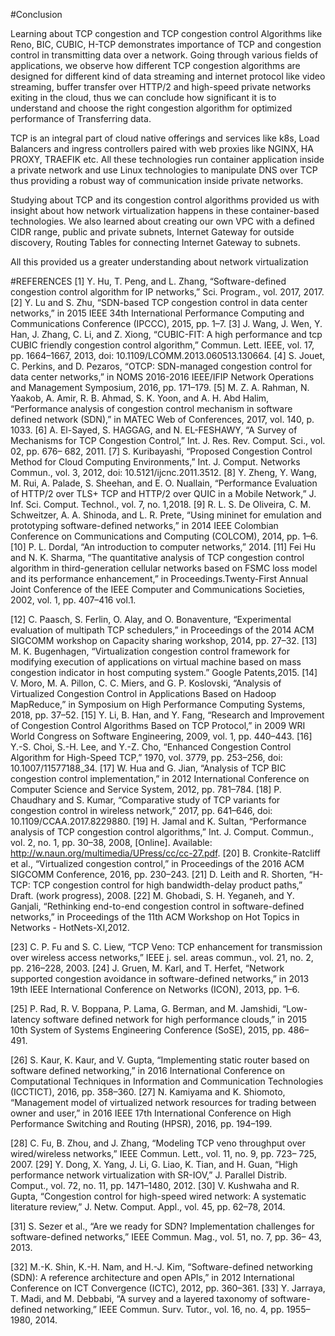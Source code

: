 #Conclusion

Learning about TCP congestion and TCP congestion control Algorithms like Reno, BIC, CUBIC, H-TCP demonstrates importance of TCP and congestion control in transmitting data over a network. Going through various fields of applications, we observe how different TCP congestion algorithms are designed for different kind of data streaming and internet protocol like video streaming, buffer transfer over HTTP/2 and high-speed private networks exiting in the cloud, thus we can conclude how significant it is to understand and choose the right congestion algorithm for optimized performance of Transferring data.

TCP is an integral part of cloud native offerings and services like k8s, Load Balancers and ingress controllers paired with web proxies like NGINX, HA PROXY, TRAEFIK etc. All these technologies run container application inside a private network and use Linux technologies to manipulate DNS over TCP thus providing a robust way of communication inside private networks.

Studying about TCP and its congestion control algorithms provided us with insight about  how network virtualization happens in these container-based technologies. We also learned about creating our own VPC with a defined CIDR range, public and private subnets, Internet Gateway for outside discovery, Routing Tables for connecting Internet Gateway to subnets.

All this provided us a greater understanding about network virtualization
 
#REFERENCES
[1]	Y. Hu, T. Peng, and L. Zhang, “Software-defined congestion control algorithm for IP networks,” Sci. Program., vol. 2017, 2017.
[2]	Y. Lu and S. Zhu, “SDN-based TCP congestion control in data center networks,” in 2015 IEEE 34th International Performance Computing and Communications Conference (IPCCC), 2015, pp. 1–7.
[3]	J. Wang, J. Wen, Y. Han, J. Zhang, C. Li, and Z. Xiong, “CUBIC-FIT: A high performance and tcp CUBIC friendly congestion control algorithm,” Commun. Lett. IEEE, vol. 17, pp. 1664–1667, 2013, doi: 10.1109/LCOMM.2013.060513.130664.
[4]	S. Jouet, C. Perkins, and D. Pezaros, “OTCP: SDN-managed congestion control for data center networks,” in NOMS 2016-2016 IEEE/IFIP Network Operations and Management Symposium, 2016, pp. 171–179.
[5]	M. Z. A. Rahman, N. Yaakob, A. Amir, R. B. Ahmad, S. K. Yoon, and A. H. Abd Halim, “Performance analysis of congestion control mechanism in software defined network (SDN),” in MATEC Web of Conferences, 2017, vol. 140, p. 1033.
[6]	A. El-Sayed, S. HAGGAG, and N. EL-FESHAWY, “A Survey of Mechanisms for TCP Congestion Control,” Int. J. Res. Rev. Comput. Sci., vol. 02, pp. 676– 682, 2011.
[7]	S. Kuribayashi, “Proposed Congestion Control Method for Cloud Computing Environments,” Int. J. Comput. Networks Commun., vol. 3, 2012, doi: 10.5121/ijcnc.2011.3512.
[8]	Y. Zheng, Y. Wang, M. Rui, A. Palade, S. Sheehan, and E. O. Nuallain, “Performance Evaluation of HTTP/2 over TLS+ TCP and HTTP/2 over QUIC in a Mobile Network,” J. Inf. Sci. Comput. Technol., vol. 7, no. 1,2018.
[9]	R. L. S. De Oliveira, C. M. Schweitzer, A. A. Shinoda, and L. R. Prete, “Using mininet for emulation and prototyping software-defined networks,” in 2014 IEEE Colombian Conference on Communications and Computing (COLCOM), 2014, pp. 1–6.
[10]	P. L. Dordal, “An introduction to computer networks,” 2014.
[11]	Fei Hu and N. K. Sharma, “The quantitative analysis of TCP congestion control algorithm in third-generation cellular networks based on FSMC loss model and its performance enhancement,” in Proceedings.Twenty-First Annual Joint Conference of the IEEE Computer and Communications Societies, 2002, vol. 1, pp. 407–416 vol.1.
 
[12]	C. Paasch, S. Ferlin, O. Alay, and O. Bonaventure, “Experimental evaluation of multipath TCP schedulers,” in Proceedings of the 2014 ACM SIGCOMM workshop on Capacity sharing workshop, 2014, pp. 27–32.
[13]	M. K. Bugenhagen, “Virtualization congestion control framework for modifying execution of applications on virtual machine based on mass congestion indicator in host computing system.” Google Patents,2015.
[14]	V. Moro, M. A. Pillon, C. C. Miers, and G. P. Koslovski, “Analysis of Virtualized Congestion Control in Applications Based on Hadoop MapReduce,” in Symposium on High Performance Computing Systems, 2018, pp. 37–52.
[15]	Y. Li, B. Han, and Y. Fang, “Research and Improvement of Congestion Control Algorithms Based on TCP Protocol,” in 2009 WRI World Congress on Software Engineering, 2009, vol. 1, pp. 440–443.
[16]	Y.-S. Choi, S.-H. Lee, and Y.-Z. Cho, “Enhanced Congestion Control Algorithm for High-Speed TCP,” 1970, vol. 3779, pp. 253–256, doi: 10.1007/11577188_34.
[17]	W. Hua and G. Jian, “Analysis of TCP BIC congestion control implementation,” in 2012 International Conference on Computer Science and Service System, 2012, pp. 781–784.
[18]	P. Chaudhary and S. Kumar, “Comparative study of TCP variants for congestion control in wireless network,” 2017, pp. 641–646, doi: 10.1109/CCAA.2017.8229880.
[19]	H. Jamal and K. Sultan, “Performance analysis of TCP congestion control algorithms,” Int. J. Comput. Commun., vol. 2, no. 1, pp. 30–38, 2008, [Online]. Available: http://w.naun.org/multimedia/UPress/cc/cc-27.pdf.
[20]	B. Cronkite-Ratcliff et al., “Virtualized congestion control,” in Proceedings of the 2016 ACM SIGCOMM Conference, 2016, pp. 230–243.
[21]	D. Leith and R. Shorten, “H-TCP: TCP congestion control for high bandwidth-delay product paths,” Draft. (work progress), 2008.
[22]	M. Ghobadi, S. H. Yeganeh, and Y. Ganjali, “Rethinking end-to-end congestion control in software-defined networks,” in Proceedings of the 11th ACM Workshop on Hot Topics in Networks - HotNets-XI,2012.

[23]	C. P. Fu and S. C. Liew, “TCP Veno: TCP enhancement for transmission over
wireless access networks,” IEEE j. sel. areas commun., vol. 21, no. 2, pp. 216–228, 2003.
[24] J. Gruen, M. Karl, and T. Herfet, “Network supported congestion avoidance in software-defined networks,” in 2013 19th IEEE International Conference on Networks (ICON), 2013, pp. 1–6.
 

[25]	P. Rad, R. V. Boppana, P. Lama, G. Berman, and M. Jamshidi, “Low-latency
software defined network for high performance clouds,” in 2015 10th System
of Systems Engineering Conference (SoSE), 2015, pp. 486–491.

[26]	S. Kaur, K. Kaur, and V. Gupta, “Implementing static router based on software defined networking,” in 2016 International Conference on Computational Techniques in Information and Communication Technologies (ICCTICT), 2016, pp. 358–360.
[27]	N. Kamiyama and K. Shiomoto, “Management model of virtualized network resources for trading between owner and user,” in 2016 IEEE 17th International Conference on High Performance Switching and Routing (HPSR), 2016, pp. 194–199.


[28]	C. Fu, B. Zhou, and J. Zhang, “Modeling TCP veno throughput over
wired/wireless networks,” IEEE Commun. Lett., vol. 11, no. 9, pp. 723– 725,
2007.
[29]	Y. Dong, X. Yang, J. Li, G. Liao, K. Tian, and H. Guan, “High performance network virtualization with SR-IOV,” J. Parallel Distrib. Comput., vol. 72, no. 11, pp. 1471–1480, 2012.
[30]	V. Kushwaha and R. Gupta, “Congestion control for high-speed wired network:
A systematic literature review,” J. Netw. Comput. Appl., vol. 45, pp. 62–78, 2014.

[31] S. Sezer et al., “Are we ready for SDN? Implementation challenges for software-defined networks,” IEEE Commun. Mag., vol. 51, no. 7, pp. 36– 43, 2013.

[32]	M.-K. Shin, K.-H. Nam, and H.-J. Kim, “Software-defined networking (SDN):
A reference architecture and open APIs,” in 2012 International
Conference on ICT Convergence (ICTC), 2012, pp. 360–361.
[33] Y. Jarraya, T. Madi, and M. Debbabi, “A survey and a layered taxonomy of software-defined networking,” IEEE Commun. Surv. Tutor., vol. 16, no. 4, pp. 1955–1980, 2014.
